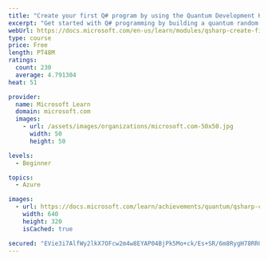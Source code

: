 ```yaml
---
title: "Create your first Q# program by using the Quantum Development Kit"
excerpt: "Get started with Q# programming by building a quantum random number generator."
webUrl: https://docs.microsoft.com/en-us/learn/modules/qsharp-create-first-quantum-development-kit/
type: course
price: Free
length: PT48M
ratings:
  count: 230
  average: 4.791304
heat: 51

provider:
  name: Microsoft Learn
  domain: microsoft.com
  images:
    - url: /assets/images/organizations/microsoft.com-50x50.jpg
      width: 50
      height: 50

levels:
  - Beginner

topics:
  - Azure

images:
  - url: https://docs.microsoft.com/learn/achievements/quantum/qsharp-create-first-quantum-development-kit-social.png
    width: 640
    height: 320
    isCached: true

secured: "EVie3i7AlfWy2lkX7OFcw2m4w8EYAP04BjPk5Mo+ck/Es+SR/6m8RygH78RR05yZ83UIei8NpTjiZIDJFe0jwup8DDKntHDMsBSbGIGyQzV7jvO8ZHCSel4srDiQGvtt32teH814s6huY4yEFzgxIbEcfwgdvC14g8WVHXM0JgK9YlMO63ZihBZ1JBdXgtCZCkgtNfSABnKgHTBDkm5fTOzxed8bFob6QzkDXhLXW4VViw/nHzc36Q2xhLh/aV8n/ZGKFbmTDm5AYq/0vG+RnkG1g3bNOseWvKGQ+5PeKT0SwFq76JEOStxFnIkeOiSO8GsnHfrnX5HOpLK7m1U4egwoOijv3P08B+uYGYpyCSjbZ/kUG4BpG+oMNDNajiQWPaj/Ab90+pu6POG7YaWocKssInDy0GjkzjVx5UmFOZY=;E9X2mo5nkxp5PFoHcF8C+A=="
---
```


